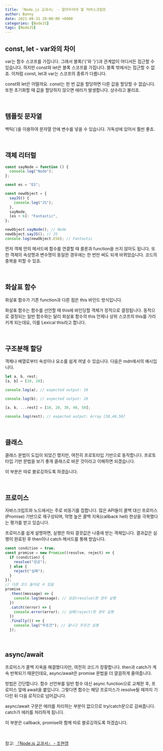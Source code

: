 ```yaml
---
title: 『Node.js 교과서』 - 알아두어야 할 자바스크립트
author: Banny
date: 2021-08-31 20:00:00 +0900
categories: [NodeJS]
tags: [NodeJS]
---
```


## const, let - var와의 차이

var는 함수 스코프를 가집니다. 그래서 블록('{'와 '}')과 관계없이 어디서든 접근할 수 있습니다.
하지만 const와 let은 블록 스코프를 가집니다. 블록 밖에서는 접근할 수 없죠.
이처럼 const, let과 var는 스코프의 종류가 다릅니다.

const와 let은 어떨까요.
const는 한 번 값을 할당하면 다른 값을 할당할 수 없습니다. 또한 초기화할 때 값을 할당하지 않으면 에러가 발생합니다. 상수라고 불리죠.

<br>

## 템플릿 문자열

백틱(`)을 이용하여 문자열 안에 변수를 넣을 수 있습니다. 가독성에 있어서 훨씬 좋죠.

<br>

## 객체 리터럴

```js
const sayNode = function () {
  console.log("Node");
};

const es = "ES";

const newObject = {
  sayJS() {
    console.log("JS");
  },
  sayNode,
  [es + 6]: "Fantastic",
};

newObject.sayNode(); // Node
newObject.sayJS(); // JS
console.log(newObject.ES6); // Fantastic
```

먼저 객체 안의 메서드에 함수를 연결할 때 콜론과 function을 쓰지 않아도 됩니다.
또한 객체의 속성명과 변수명이 동일한 경우에는 한 번만 써도 되게 바뀌었습니다. 코드의 중복을 피할 수 있죠.

<br>

## 화살표 함수

화살표 함수가 기존 function과 다른 점은 this 바인드 방식입니다.

화살표 함수는 함수를 선언할 때 this에 바인딩할 객체가 정적으로 결정됩니다. 동적으로 결정되는 일반 함수와는 달리 화살표 함수의 this 언제나 상위 스코프의 this를 가리키게 되는데요, 이를 Lexical this라고 합니다.

<br>

## 구조분해 할당

객체나 배열로부터 속성이나 요소를 쉽게 꺼낼 수 있습니다. 다음은 mdn에서의 예시입니다.

```js
let a, b, rest;
[a, b] = [10, 20];

console.log(a); // expected output: 10

console.log(b); // expected output: 20

[a, b, ...rest] = [10, 20, 30, 40, 50];

console.log(rest); // expected output: Array [30,40,50]
```

<br>

## 클래스

클래스 문법이 도입이 되었긴 했지만, 여전히 프로토타입 기반으로 동작합니다. 프로토타입 기반 문법을 보기 좋게 클래스로 바꾼 것이라고 이해하면 되겠습니다.

이 부분은 따로 블로깅하도록 하겠습니다.

<br>

## 프로미스

자바스크립트와 노드에서는 주로 비동기를 접합니다. 많은 API들이 콜백 대신 프로미스(Promise) 기반으로 재구성되며, 악명 높은 콜백 지옥(callback hell) 현상을 극복했다는 평가를 받고 있습니다.

프로미스를 쉽게 설명하면, 실행은 하되 결괏값은 나중에 받는 객체입니다. 결과값은 실행이 완료된 후 then이나 catch 메서드를 통해 받습니다.

```js
const condition = true;
const promise = new Promise((resolve, reject) => {
  if (condition) {
    resolve("성공");
  } else {
    reject("실패");
  }
});
// 다른 코드 들어갈 수 있음
promise
  .then((message) => {
    console.log(message); // 성공(resolve)한 경우 실행
  })
  .catch((error) => {
    console.error(error); // 실패(reject)한 경우 실행
  })
  .finally(() => {
    console.log("무조건"); // 끝나고 무조건 실행
  });
```

<br>

## async/await

프로미스가 콜백 지옥을 해결했다지만, 여전히 코드가 장황합니다. then과 catch가 계속 반복되기 때문인데요, async/await은 promise 문법을 더 깔끔하게 줄여줍니다.

방법은 간단합니다. 함수 선언부를 일반 함수 대신 async function으로 교체한 후, 프로미스 앞에 await을 붙입니다.
그렇다면 함수는 해당 프로미스가 resolve될 때까지 기다린 뒤 다음 로직으로 넘어갑니다.

async/await 구문은 에러를 처리하는 부분이 없으므로 try/catch문으로 감싸줍니다. catch가 에러를 처리하게 됩니다.

이 부분은 callback, promise와 함께 따로 블로깅하도록 하겠습니다.

<br>
<br>
참고: <a href="http://www.yes24.com/Product/Goods/62597864">『Node.js 교과서』 - 조현영</a>
